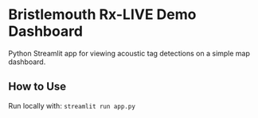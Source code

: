 # Bristlemouth Rx-LIVE Demo Dashboard
Python Streamlit app for viewing acoustic tag detections on a simple map dashboard.

## How to Use
Run locally with: `streamlit run app.py`
